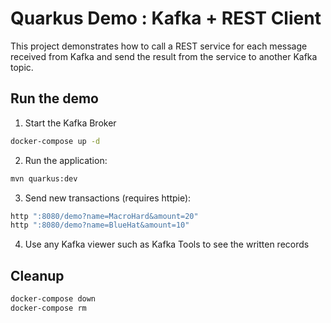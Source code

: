 # Quarkus Demo : Kafka + REST Client

This project demonstrates how to call a REST service for each message received from Kafka and send the result from the service to another Kafka topic.

## Run the demo

1. Start the Kafka Broker
```bash
docker-compose up -d
```
2. Run the application:
```bash
mvn quarkus:dev
```
3. Send new transactions (requires httpie):
```bash
http ":8080/demo?name=MacroHard&amount=20"
http ":8080/demo?name=BlueHat&amount=10"
```
4. Use any Kafka viewer such as Kafka Tools to see the written records

## Cleanup 

```bash
docker-compose down
docker-compose rm
```